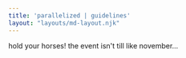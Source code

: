 ```yaml
---
title: 'parallelized | guidelines'
layout: "layouts/md-layout.njk"
---
```


<p class="text-center text-xl">hold your horses! the event isn't till like november...</p>